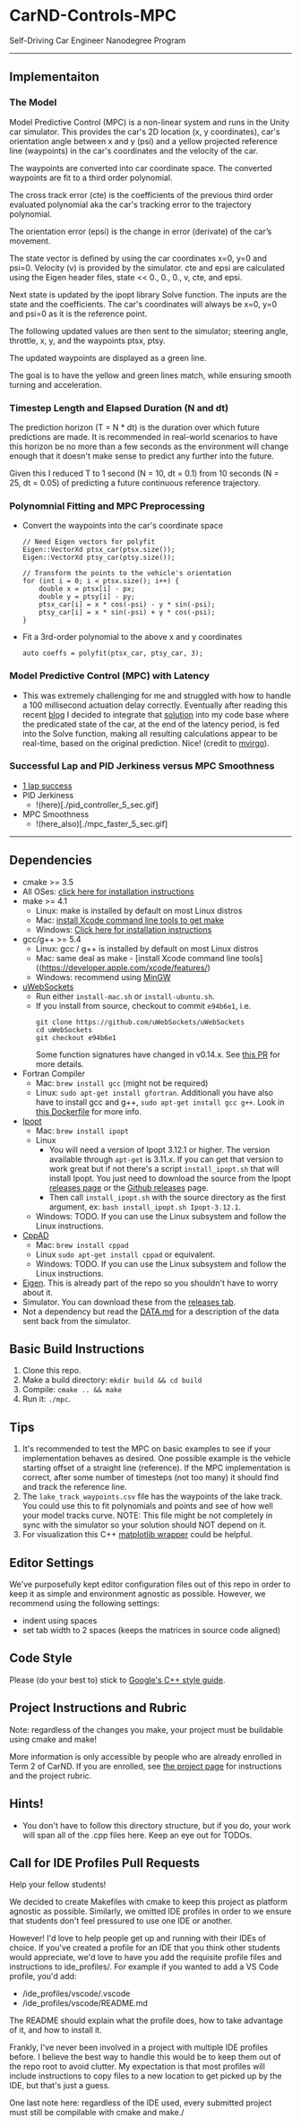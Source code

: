 # CarND-Controls-MPC
Self-Driving Car Engineer Nanodegree Program

---
## Implementaiton


### The Model
Model Predictive Control (MPC) is a non-linear system and runs in the 
Unity car simulator. This provides the car's 2D location (x, y coordinates), 
car's orientation angle between x and y (psi) and 
a yellow projected reference line (waypoints) in the car's coordinates and 
the velocity of the car.

The waypoints are converted into car coordinate space. The converted waypoints are 
fit to a third order polynomial. 

The cross track error (cte) is the coefficients of the previous third order 
evaluated polynomial aka the car's tracking error to the trajectory polynomial.

The orientation error (epsi) is the change in error (derivate) of the car’s movement.

The state vector is defined by using the car coordinates x=0, y=0 and psi=0. 
Velocity (v) is provided by the simulator. cte and epsi are calculated using the 
Eigen header files, state << 0., 0., 0., v, cte, and epsi.

Next state is updated by the ipopt library Solve function. 
The inputs are the state and the coefficients. The car's coordinates will always be 
x=0, y=0 and psi=0 as it is the reference point. 

The following updated values are then sent to the simulator; 
steering angle, throttle, x, y, and the waypoints ptsx, ptsy. 

The updated waypoints are displayed as a green line. 

The goal is to have the yellow and green lines match, while ensuring smooth turning and acceleration.

### Timestep Length and Elapsed Duration (N and dt)
The prediction horizon (T = N * dt) is the duration over which future predictions 
are made.
It is recommended in real-world scenarios to have this horizon be no more than 
a few seconds as the environment will change enough that it doesn't make sense 
to predict any further into the future.

Given this I reduced T to 1 second (N = 10, dt = 0.1) from 
10 seconds (N = 25, dt = 0.05) of predicting a future continuous reference trajectory.


### Polynomnial Fitting and MPC Preprocessing

* Convert the waypoints into the car's coordinate space
    ```
    // Need Eigen vectors for polyfit
    Eigen::VectorXd ptsx_car(ptsx.size());
    Eigen::VectorXd ptsy_car(ptsy.size());
    
    // Transform the points to the vehicle's orientation
    for (int i = 0; i < ptsx.size(); i++) {
        double x = ptsx[i] - px;
        double y = ptsy[i] - py;
        ptsx_car[i] = x * cos(-psi) - y * sin(-psi);
        ptsy_car[i] = x * sin(-psi) + y * cos(-psi);
    }
    ```
* Fit a 3rd-order polynomial to the above x and y coordinates
    ```
    auto coeffs = polyfit(ptsx_car, ptsy_car, 3);
    ```

### Model Predictive Control (MPC) with Latency
* This was extremely challenging for me and struggled with how to 
handle a 100 millisecond actuation delay correctly. Eventually after 
reading this recent [blog](https://medium.com/towards-data-science/dude-wheres-my-car-looking-back-at-udacity-sdcnd-term-2-e518fede30a1)
I decided to integrate that [solution](https://github.com/mvirgo/MPC-Project/blob/master/src/main.cpp) into my code base 
where the predicated state of the car, at the end of the latency 
period, is fed into the Solve function, making all resulting calculations
 appear to be real-time, based on the original prediction. Nice!
(credit to [mvirgo](https://github.com/mvirgo)).

### Successful Lap and PID Jerkiness versus MPC Smoothness
* [1 lap success](https://www.youtube.com/watch?v=TGU2ytNAFns)
* PID Jerkiness
    * !(here)[./pid_controller_5_sec.gif]
* MPC Smoothness
    * !(here_also)[./mpc_faster_5_sec.gif]
---

## Dependencies

* cmake >= 3.5
 * All OSes: [click here for installation instructions](https://cmake.org/install/)
* make >= 4.1
  * Linux: make is installed by default on most Linux distros
  * Mac: [install Xcode command line tools to get make](https://developer.apple.com/xcode/features/)
  * Windows: [Click here for installation instructions](http://gnuwin32.sourceforge.net/packages/make.htm)
* gcc/g++ >= 5.4
  * Linux: gcc / g++ is installed by default on most Linux distros
  * Mac: same deal as make - [install Xcode command line tools]((https://developer.apple.com/xcode/features/)
  * Windows: recommend using [MinGW](http://www.mingw.org/)
* [uWebSockets](https://github.com/uWebSockets/uWebSockets)
  * Run either `install-mac.sh` or `install-ubuntu.sh`.
  * If you install from source, checkout to commit `e94b6e1`, i.e.
    ```
    git clone https://github.com/uWebSockets/uWebSockets 
    cd uWebSockets
    git checkout e94b6e1
    ```
    Some function signatures have changed in v0.14.x. See [this PR](https://github.com/udacity/CarND-MPC-Project/pull/3) for more details.
* Fortran Compiler
  * Mac: `brew install gcc` (might not be required)
  * Linux: `sudo apt-get install gfortran`. Additionall you have also have to install gcc and g++, `sudo apt-get install gcc g++`. Look in [this Dockerfile](https://github.com/udacity/CarND-MPC-Quizzes/blob/master/Dockerfile) for more info.
* [Ipopt](https://projects.coin-or.org/Ipopt)
  * Mac: `brew install ipopt`
  * Linux
    * You will need a version of Ipopt 3.12.1 or higher. The version available through `apt-get` is 3.11.x. If you can get that version to work great but if not there's a script `install_ipopt.sh` that will install Ipopt. You just need to download the source from the Ipopt [releases page](https://www.coin-or.org/download/source/Ipopt/) or the [Github releases](https://github.com/coin-or/Ipopt/releases) page.
    * Then call `install_ipopt.sh` with the source directory as the first argument, ex: `bash install_ipopt.sh Ipopt-3.12.1`. 
  * Windows: TODO. If you can use the Linux subsystem and follow the Linux instructions.
* [CppAD](https://www.coin-or.org/CppAD/)
  * Mac: `brew install cppad`
  * Linux `sudo apt-get install cppad` or equivalent.
  * Windows: TODO. If you can use the Linux subsystem and follow the Linux instructions.
* [Eigen](http://eigen.tuxfamily.org/index.php?title=Main_Page). This is already part of the repo so you shouldn't have to worry about it.
* Simulator. You can download these from the [releases tab](https://github.com/udacity/self-driving-car-sim/releases).
* Not a dependency but read the [DATA.md](./DATA.md) for a description of the data sent back from the simulator.


## Basic Build Instructions


1. Clone this repo.
2. Make a build directory: `mkdir build && cd build`
3. Compile: `cmake .. && make`
4. Run it: `./mpc`.

## Tips

1. It's recommended to test the MPC on basic examples to see if your implementation behaves as desired. One possible example
is the vehicle starting offset of a straight line (reference). If the MPC implementation is correct, after some number of timesteps
(not too many) it should find and track the reference line.
2. The `lake_track_waypoints.csv` file has the waypoints of the lake track. You could use this to fit polynomials and points and see of how well your model tracks curve. NOTE: This file might be not completely in sync with the simulator so your solution should NOT depend on it.
3. For visualization this C++ [matplotlib wrapper](https://github.com/lava/matplotlib-cpp) could be helpful.

## Editor Settings

We've purposefully kept editor configuration files out of this repo in order to
keep it as simple and environment agnostic as possible. However, we recommend
using the following settings:

* indent using spaces
* set tab width to 2 spaces (keeps the matrices in source code aligned)

## Code Style

Please (do your best to) stick to [Google's C++ style guide](https://google.github.io/styleguide/cppguide.html).

## Project Instructions and Rubric

Note: regardless of the changes you make, your project must be buildable using
cmake and make!

More information is only accessible by people who are already enrolled in Term 2
of CarND. If you are enrolled, see [the project page](https://classroom.udacity.com/nanodegrees/nd013/parts/40f38239-66b6-46ec-ae68-03afd8a601c8/modules/f1820894-8322-4bb3-81aa-b26b3c6dcbaf/lessons/b1ff3be0-c904-438e-aad3-2b5379f0e0c3/concepts/1a2255a0-e23c-44cf-8d41-39b8a3c8264a)
for instructions and the project rubric.

## Hints!

* You don't have to follow this directory structure, but if you do, your work
  will span all of the .cpp files here. Keep an eye out for TODOs.

## Call for IDE Profiles Pull Requests

Help your fellow students!

We decided to create Makefiles with cmake to keep this project as platform
agnostic as possible. Similarly, we omitted IDE profiles in order to we ensure
that students don't feel pressured to use one IDE or another.

However! I'd love to help people get up and running with their IDEs of choice.
If you've created a profile for an IDE that you think other students would
appreciate, we'd love to have you add the requisite profile files and
instructions to ide_profiles/. For example if you wanted to add a VS Code
profile, you'd add:

* /ide_profiles/vscode/.vscode
* /ide_profiles/vscode/README.md

The README should explain what the profile does, how to take advantage of it,
and how to install it.

Frankly, I've never been involved in a project with multiple IDE profiles
before. I believe the best way to handle this would be to keep them out of the
repo root to avoid clutter. My expectation is that most profiles will include
instructions to copy files to a new location to get picked up by the IDE, but
that's just a guess.

One last note here: regardless of the IDE used, every submitted project must
still be compilable with cmake and make./
